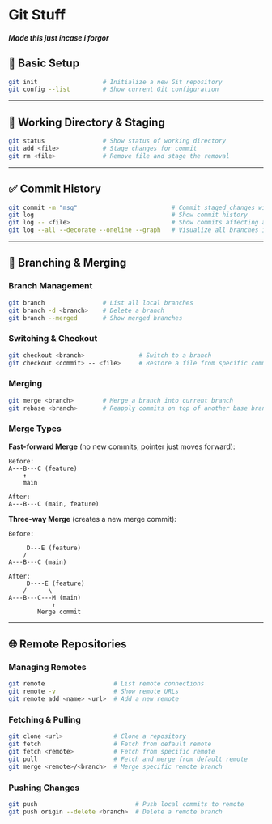 # Git Stuff

##### Made this just incase i forgor

## 🔧 Basic Setup

```bash
git init                  # Initialize a new Git repository
git config --list         # Show current Git configuration
```

---

## 📄 Working Directory & Staging

```bash
git status                # Show status of working directory
git add <file>            # Stage changes for commit
git rm <file>             # Remove file and stage the removal
```

---

## ✅ Commit History

```bash
git commit -m "msg"                          # Commit staged changes with message
git log                                      # Show commit history
git log -- <file>                            # Show commits affecting a specific file
git log --all --decorate --oneline --graph   # Visualize all branches in one line
```

---

## 🌿 Branching & Merging

### Branch Management

```bash
git branch                # List all local branches
git branch -d <branch>    # Delete a branch
git branch --merged       # Show merged branches
```

### Switching & Checkout

```bash
git checkout <branch>               # Switch to a branch
git checkout <commit> -- <file>     # Restore a file from specific commit
```

### Merging

```bash
git merge <branch>        # Merge a branch into current branch
git rebase <branch>       # Reapply commits on top of another base branch
```

### Merge Types

**Fast-forward Merge** (no new commits, pointer just moves forward):

```
Before:
A---B---C (feature)
    ↑
    main

After:
A---B---C (main, feature)
```

**Three-way Merge** (creates a new merge commit):

```
Before:

     D---E (feature)
    /
A---B---C (main)

After:
     D----E (feature)
    /      \
A---B---C---M (main)
            ↑
        Merge commit
```

---

## 🌐 Remote Repositories

### Managing Remotes

```bash
git remote                   # List remote connections
git remote -v                # Show remote URLs
git remote add <name> <url>  # Add a new remote
```

### Fetching & Pulling

```bash
git clone <url>              # Clone a repository
git fetch                    # Fetch from default remote
git fetch <remote>           # Fetch from specific remote
git pull                     # Fetch and merge from default remote
git merge <remote>/<branch>  # Merge specific remote branch
```

### Pushing Changes

```bash
git push                           # Push local commits to remote
git push origin --delete <branch>  # Delete a remote branch
```
